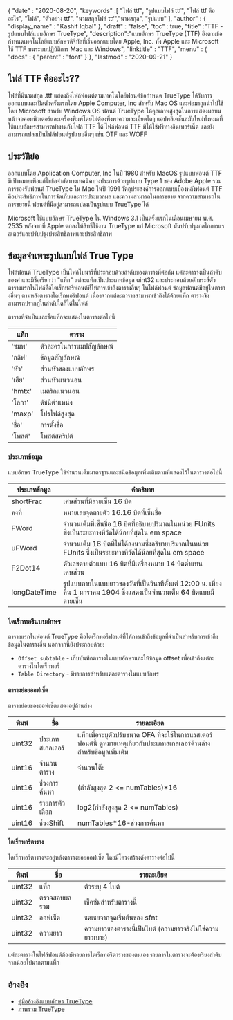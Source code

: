 {
  "date" : "2020-08-20",
  "keywords" :[ "ไฟล์ ttf", "รูปแบบไฟล์ ttf", "ไฟล์ ttf คืออะไร", "ไฟล์", "ตัวอย่าง ttf", "นามสกุลไฟล์ ttf","นามสกุล", "รูปแบบ" ],
  "author" : {
    "display_name" : "Kashif Iqbal"
},
  "draft" : "false",
  "toc" : true,
  "title" :"TTF - รูปแบบไฟล์แบบอักษร TrueType",
  "description":"แบบอักษร TrueType (TTF) อิงตามข้อกำหนดเทคโนโลยีแบบอักษรดิจิทัลที่เริ่มออกแบบโดย Apple, Inc. ทั้ง Apple และ Microsoft ใช้ TTF บนระบบปฏิบัติการ Mac และ Windows",
  "linktitle" : "TTF",
  "menu" : {
    "docs" : {
      "parent" : "font"
}
},
  "lastmod" : "2020-09-21"
}

## ไฟล์ TTF คืออะไร??

ไฟล์ที่มีนามสกุล .ttf แสดงถึงไฟล์ฟอนต์ตามเทคโนโลยีฟอนต์ข้อกำหนด TrueType ได้รับการออกแบบและเปิดตัวครั้งแรกโดย Apple Computer, Inc สำหรับ Mac OS และต่อมาถูกนำไปใช้โดย Microsoft สำหรับ Windows OS ฟอนต์ TrueType ให้คุณภาพสูงสุดในการแสดงผลบนหน้าจอคอมพิวเตอร์และเครื่องพิมพ์โดยไม่ต้องพึ่งพาความละเอียดใดๆ แอปพลิเคชันสมัยใหม่ทั้งหมดที่ใช้แบบอักษรสามารถทำงานกับไฟล์ TTF ได้ ไฟล์ฟอนต์ TTF มีให้ใช้ฟรีทางอินเทอร์เน็ต และยังสามารถแปลงเป็นไฟล์ฟอนต์รูปแบบอื่นๆ เช่น OTF และ WOFF

## ประวัติย่อ

ออกแบบโดย Application Computer, Inc ในปี 1980 สำหรับ MacOS รูปแบบฟอนต์ TTF มีเป้าหมายเพื่อแก้ไขข้อจำกัดทางเทคนิคบางประการด้วยรูปแบบ Type 1 ของ Adobe Apple รวมการรองรับฟอนต์ TrueType ใน Mac ในปี 1991 วัตถุประสงค์การออกแบบเบื้องหลังฟอนต์ TTF คือประสิทธิภาพในการจัดเก็บและการประมวลผล และความสามารถในการขยาย จากความสามารถในการขยายนี้ ฟอนต์ที่มีอยู่สามารถแปลงเป็นรูปแบบ TrueType ได้

Microsoft ใช้แบบอักษร TrueType ใน Windows 3.1 เป็นครั้งแรกในเดือนเมษายน พ.ศ. 2535 หลังจากที่ Apple ตกลงให้สิทธิ์ใช้งาน TrueType แก่ Microsoft มันปรับปรุงกลไกการแรสเตอร์และปรับปรุงประสิทธิภาพและประสิทธิภาพ

## ข้อมูลจำเพาะรูปแบบไฟล์ True Type

ไฟล์ฟอนต์ TrueType เป็นไฟล์ไบนารีที่ประกอบด้วยลำดับของตารางที่ต่อกัน แต่ละตารางเป็นลำดับของคำและมีชื่อเรียกว่า "แท็ก" แต่ละแท็กเป็นประเภทข้อมูล uint32 และประกอบด้วยอักขระสี่ตัว ตารางแรกในไฟล์คือไดเร็กทอรีฟอนต์ที่ให้การเข้าถึงตารางอื่นๆ ในไฟล์ฟอนต์ ข้อมูลฟอนต์มีอยู่ในตารางอื่นๆ ตามหลังตารางไดเร็กทอรีฟอนต์ เนื่องจากแต่ละตารางสามารถเข้าถึงได้ด้วยแท็ก ตารางจึงสามารถปรากฏในลำดับใดก็ได้ในไฟล์

ตารางที่จำเป็นและชื่อแท็กจะแสดงในตารางต่อไปนี้

|**แท็ก**|**ตาราง**|
---|---|
|'ซมพ'| ตัวละครในการแมปสัญลักษณ์|
|'กลิฟ'| ข้อมูลสัญลักษณ์|
|'หัว'| ส่วนหัวของแบบอักษร|
|'เฮีย'| ส่วนหัวแนวนอน|
|'hmtx'| เมตริกแนวนอน|
|'โลกา'| ดัชนีตำแหน่ง|
|'maxp'| โปรไฟล์สูงสุด|
|'ชื่อ'| การตั้งชื่อ|
|'โพสต์'| โพสต์สคริปต์|

### ประเภทข้อมูล
แบบอักษร TrueType ใช้จำนวนเต็มมาตรฐานและชนิดข้อมูลเพิ่มเติมตามที่แสดงไว้ในตารางต่อไปนี้

|**ประเภทข้อมูล** | **คำอธิบาย** |
---|---|
|shortFrac| เศษส่วนที่มีลายเซ็น 16 บิต|
|คงที่| หมายเลขจุดตายตัว 16.16 บิตที่เซ็นชื่อ |
|FWord| จำนวนเต็มที่เซ็นชื่อ 16 บิตที่อธิบายปริมาณในหน่วย FUnits ซึ่งเป็นระยะทางที่วัดได้น้อยที่สุดใน em space|
|uFWord| จำนวนเต็ม 16 บิตที่ไม่ได้ลงนามซึ่งอธิบายปริมาณในหน่วย FUnits ซึ่งเป็นระยะทางที่วัดได้น้อยที่สุดใน em space|
|F2Dot14| ตัวเลขตายตัวแบบ 16 บิตที่มีเครื่องหมาย 14 บิตต่ำแทนเศษส่วน|
|longDateTime| รูปแบบภายในแบบยาวของวันที่เป็นวินาทีตั้งแต่ 12:00 น. เที่ยงคืน 1 มกราคม 1904 ซึ่งแสดงเป็นจำนวนเต็ม 64 บิตแบบมีลายเซ็น|

### ไดเร็กทอรีแบบอักษร

ตารางแรกในฟอนต์ TrueType คือไดเร็กทอรีฟอนต์ที่ให้การเข้าถึงข้อมูลที่จำเป็นสำหรับการเข้าถึงข้อมูลในตารางอื่น นอกจากนี้ยังประกอบด้วย:

* `Offset subtable` - เก็บบันทึกตารางในแบบอักษรและให้ข้อมูล offset เพื่อเข้าถึงแต่ละตารางในไดเร็กทอรี
* `Table Directory` - มีรายการสำหรับแต่ละตารางในแบบอักษร

#### ตารางย่อยออฟเซ็ต
ตารางย่อยของออฟเซ็ตแสดงอยู่ด้านล่าง

|**พิมพ์**|**ชื่อ**|**รายละเอียด**|
---|---|---|
|uint32| ประเภทสเกลเลอร์| แท็กเพื่อระบุตัวปรับขนาด OFA ที่จะใช้ในการแรสเตอร์ฟอนต์นี้ ดูหมายเหตุเกี่ยวกับประเภทสเกลเลอร์ด้านล่างสำหรับข้อมูลเพิ่มเติม|
|uint16| จำนวนตาราง| จำนวนโต๊ะ|
|uint16| ช่วงการค้นหา| (กำลังสูงสุด 2 <= numTables)*16|
|uint16| รายการตัวเลือก| log2(กำลังสูงสุด 2 <= numTables)|
|uint16| ช่วงShift| numTables*16-ช่วงการค้นหา|

#### ไดเร็กทอรีตาราง
ไดเร็กทอรีตารางจะอยู่หลังตารางย่อยออฟเซ็ต โดยมีโครงสร้างดังตารางต่อไปนี้

|**พิมพ์**|**ชื่อ**|**รายละเอียด**|
---|---|---|
|uint32| แท็ก| ตัวระบุ 4 ไบต์|
|uint32| ตรวจสอบผลรวม| เช็คซัมสำหรับตารางนี้|
|uint32| ออฟเซ็ต| ชดเชยจากจุดเริ่มต้นของ sfnt|
|uint32| ความยาว| ความยาวของตารางนี้เป็นไบต์ (ความยาวจริงไม่ใช่ความยาวเบาะ)|

แต่ละตารางในไฟล์ฟอนต์ต้องมีรายการไดเร็กทอรีตารางของตนเอง รายการในตารางจะต้องเรียงลำดับจากน้อยไปมากตามแท็ก


## อ้างอิง
* [คู่มืออ้างอิงแบบอักษร TrueType](https://developer.apple.com/fonts/TrueType-Reference-Manual/)
* [ภาพรวม TrueType](https://learn.microsoft.com/en-us/typography/truetype/)

